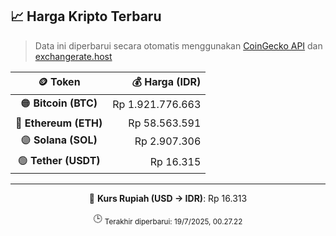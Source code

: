 

<!-- HARGA_KRIPTO -->
## 📈 Harga Kripto Terbaru

> Data ini diperbarui secara otomatis menggunakan [CoinGecko API](https://www.coingecko.com/) dan [exchangerate.host](https://exchangerate.host/)

<div align="center">

| 🪙 Token | 💰 Harga (IDR) |
|:------:|---------------:|
| 🟠 **Bitcoin (BTC)**   | Rp 1.921.776.663 |
| 🔵 **Ethereum (ETH)**  | Rp 58.563.591 |
| 🟣 **Solana (SOL)**    | Rp 2.907.306 |
| 🟢 **Tether (USDT)**   | Rp 16.315 |

---

💱 **Kurs Rupiah (USD → IDR)**: Rp 16.313

🕒 <sub>Terakhir diperbarui: 19/7/2025, 00.27.22</sub>

</div>
<!-- /HARGA_KRIPTO -->